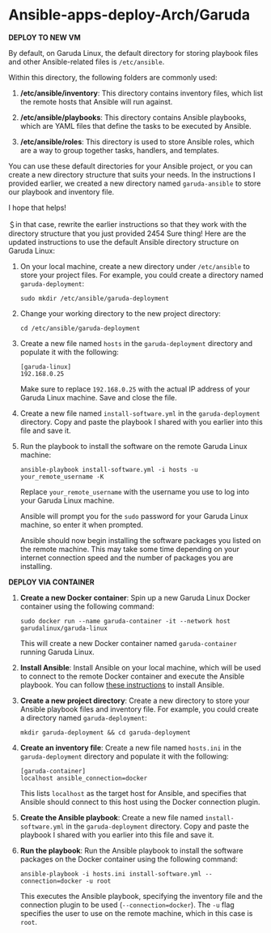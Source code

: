 # Ansible-apps-deploy-Arch/Garuda

**DEPLOY TO NEW VM**

By default, on Garuda Linux, the default directory for storing playbook files and other Ansible-related files is `/etc/ansible`.                                                                                                                          

Within this directory, the following folders are commonly used:

1. **/etc/ansible/inventory**: This directory contains inventory files, which list the remote hosts that Ansible will run against.                                                                                                                              

2. **/etc/ansible/playbooks**: This directory contains Ansible playbooks, which are YAML files that define the tasks to be executed by Ansible.                                                                                                                 

3. **/etc/ansible/roles**: This directory is used to store Ansible roles, which are a way to group together tasks, handlers, and templates.                                                                                                                     

You can use these default directories for your Ansible project, or you can create a new directory structure that suits your needs. In the instructions I provided earlier, we created a new directory named `garuda-ansible` to store our playbook and inventory file.                                                                                                                          

I hope that helps!

＄in that case, rewrite the earlier instructions so that they work with the directory structure that you just provided      2454
Sure thing! Here are the updated instructions to use the default Ansible directory structure on Garuda Linux:

1. On your local machine, create a new directory under `/etc/ansible` to store your project files. For example, you could create a directory named `garuda-deployment`:                                                                                         

   ```
   sudo mkdir /etc/ansible/garuda-deployment
   ```

2. Change your working directory to the new project directory:

   ```
   cd /etc/ansible/garuda-deployment
   ```

3. Create a new file named `hosts` in the `garuda-deployment` directory and populate it with the following:

   ```
   [garuda-linux]
   192.168.0.25
   ```

   Make sure to replace `192.168.0.25` with the actual IP address of your Garuda Linux machine. Save and close the file.

4. Create a new file named `install-software.yml` in the `garuda-deployment` directory. Copy and paste the playbook I shared with you earlier into this file and save it.                                                                                       

5. Run the playbook to install the software on the remote Garuda Linux machine:

   ```
   ansible-playbook install-software.yml -i hosts -u your_remote_username -K
   ```

   Replace `your_remote_username` with the username you use to log into your Garuda Linux machine.

   Ansible will prompt you for the `sudo` password for your Garuda Linux machine, so enter it when prompted.

   Ansible should now begin installing the software packages you listed on the remote machine. This may take some time depending on your internet connection speed and the number of packages you are installing.

**DEPLOY VIA CONTAINER**

1. **Create a new Docker container**: Spin up a new Garuda Linux Docker container using the following command:

   ```
   sudo docker run --name garuda-container -it --network host garudalinux/garuda-linux
   ```

   This will create a new Docker container named `garuda-container` running Garuda Linux.

2. **Install Ansible**: Install Ansible on your local machine, which will be used to connect to the remote Docker container and execute the Ansible playbook. You can follow [these instructions](https://docs.ansible.com/ansible/latest/installation_guide/intro_installation.html) to install Ansible.                                                                                       

3. **Create a new project directory**: Create a new directory to store your Ansible playbook files and inventory file. For example, you could create a directory named `garuda-deployment`:                                                                     

   ```
   mkdir garuda-deployment && cd garuda-deployment
   ```

4. **Create an inventory file**: Create a new file named `hosts.ini` in the `garuda-deployment` directory and populate it with the following:                                                                                                                   

   ```
   [garuda-container]
   localhost ansible_connection=docker
   ```

   This lists `localhost` as the target host for Ansible, and specifies that Ansible should connect to this host using the Docker connection plugin.                                                                                                            

5. **Create the Ansible playbook**: Create a new file named `install-software.yml` in the `garuda-deployment` directory. Copy and paste the playbook I shared with you earlier into this file and save it.                                                      

6. **Run the playbook**: Run the Ansible playbook to install the software packages on the Docker container using the following command:                                                                                                                         

   ```
   ansible-playbook -i hosts.ini install-software.yml --connection=docker -u root
   ```

   This executes the Ansible playbook, specifying the inventory file and the connection plugin to be used (`--connection=docker`). The `-u` flag specifies the user to use on the remote machine, which in this case is `root`.  
